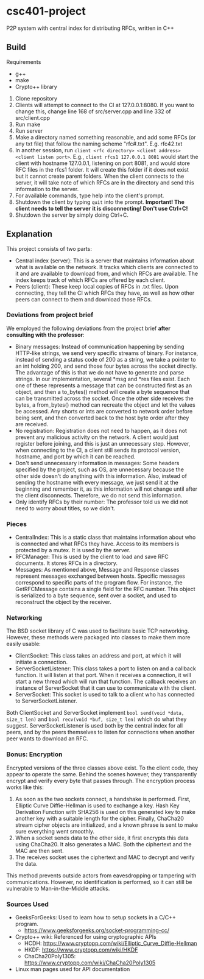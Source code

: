 # csc401-project

P2P system with central index for distributing RFCs, written in C++

## Build

Requirements
* g++
* make
* Crypto++ library

1. Clone repository
2. Clients will attempt to connect to the CI at 127.0.0.1:8080. If you want to change this,
change line 168 of src/server.cpp and line 332 of src/client.cpp
3. Run make
4. Run server
5. Make a directory named something reasonable, and add some RFCs (or any txt file) that follow the
naming scheme "rfc#.txt". E.g. rfc42.txt
7. In another session, run `client <rfc directory> <client address> <client listen port>`. E.g.,
`client rfcs1 127.0.0.1 8081` would start the client with hostname 127.0.0.1, listening on port
8081, and would store RFC files in the rfcs1 folder. It will create this folder if it does not exist
but it cannot create parent folders. When the client connects to the server, it will take note of which
RFCs are in the directory and send this information to the server.
6. For available commands, type help into the client's prompt.
7. Shutdown the client by typing `quit` into the prompt. **Important! The client needs to tell the server**
**it is disconnecting! Don't use Ctrl+C!**
9. Shutdown the server by simply doing Ctrl+C.

## Explanation

This project consists of two parts:

* Central index (server): This is a server that maintains information about what is available on the network.
It tracks which clients are connected to it and are available to download from, and which RFCs are
available. The index keeps track of which RFCs are offered by each client.
* Peers (client): These keep local copies of RFCs in .txt files. Upon connecting, they tell the CI which RFCs they have,
as well as how other peers can connect to them and download those RFCs.

### Deviations from project brief

We employed the following deviations from the project brief **after consulting with the professor**:

* Binary messages: Instead of communication happening by sending HTTP-like strings, we send very specific
streams of binary. For instance, instead of sending a status code of 200 as a string, we take a pointer to
an int holding 200, and send those four bytes across the socket directly. The advantage of this is that we
do not have to generate and parse strings. In our implementation, several \*msg and \*res files exist. Each one
of these represents a message that can be constructed first as an object, and then a to_bytes() method will create
a byte sequence that can be transmitted across the socket. Once the other side receives the bytes, a from_bytes()
method can recreate the object and let the values be accessed. Any shorts or ints are converted to network order
before being sent, and then converted back to the host byte order after they are received.
* No registration: Registration does not need to happen, as it does not prevent any malicious activity on the network.
A client would just register before joining, and this is just an unnecessary step. However, when connecting to the CI,
a client still sends its protocol version, hostname, and port by which it can be reached.
* Don't send unnecessary information in messages: Some headers specified by the project, such as OS, are unnecessary
because the other side doesn't do anything with this information. Also, instead of sending the hostname with every
message, we just send it at the beginning and remember it, as this information will not change until after the client
disconnects. Therefore, we do not send this information.
* Only identify RFCs by their number: The professor told us we did not need to worry about titles, so we didn't.

### Pieces

* CentralIndex: This is a static class that maintains information about who is connected and what RFCs they have.
Access to its members is protected by a mutex. It is used by the server.
* RFCManager: This is used by the client to load and save RFC documents. It stores RFCs in a directory.
* Messages: As mentioned above, Message and Response classes represent messages exchanged between hosts. Specific
messages correspond to specific parts of the program flow. For instance, the GetRFCMessage contains a single field
for the RFC number. This object is serialized to a byte sequence, sent over a socket, and used to reconstruct the
object by the receiver.

### Networking

The BSD socket library of C was used to facilitate basic TCP networking. However, these methods were packaged into classes
to make them more easily usable:

* ClientSocket: This class takes an address and port, at which it will initiate a connection.
* ServerSocketListener: This class takes a port to listen on and a callback function. It will listen at that port. When it
receives a connection, it will start a new thread which will run that function. The callback receives an instance of
ServerSocket that it can use to communicate with the client.
* ServerSocket: This socket is used to talk to a client who has connected to ServerSocketListener.

Both ClientSocket and ServerSocket implement `bool send(void *data, size_t len)` and `bool recv(void *buf, size_t len)` which
do what they suggest. ServerSocketListener is used both by the central index for all peers, and by the peers themselves to listen
for connections when another peer wants to download an RFC.

### Bonus: Encryption

Encrypted versions of the three classes above exist. To the client code, they appear to operate the same. Behind the scenes however,
they transparently encrypt and verify every byte that passes through. The encryption process works like this:

1. As soon as the two sockets connect, a handshake is performed. First, Elliptic Curve Diffie-Hellman is used to exchange a key.
Hash Key Derivation Function with SHA256 is used on this generated key to make another key with a suitable length for the cipher.
Finally, ChaCha20 stream cipher objects are initialized, and a known phrase is sent to make sure everything went smoothly.
2. When a socket sends data to the other side, it first encrypts this data using ChaCha20. It also generates a MAC. Both the
ciphertext and the MAC are then sent.
3. The receives socket uses the ciphertext and MAC to decrypt and verify the data.

This method prevents outside actors from eavesdropping or tampering with communications. However, no identification is performed,
so it can still be vulnerable to Man-in-the-Middle attacks.

### Sources Used

* GeeksForGeeks: Used to learn how to setup sockets in a C/C++ program.
  * https://www.geeksforgeeks.org/socket-programming-cc/
* Crypto++ wiki: Referenced for using cryptographic APIs
  * HCDH: https://www.cryptopp.com/wiki/Elliptic_Curve_Diffie-Hellman
  * HKDF: https://www.cryptopp.com/wiki/HKDF
  * ChaCha20Poly1305: https://www.cryptopp.com/wiki/ChaCha20Poly1305
* Linux man pages used for API documentation
